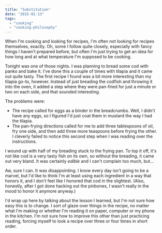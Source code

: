 ```yaml
---
title: "Substitution"
date: "2015-01-13"
tags: 
  - "cooking"
  - "cooking-philosophy"
---
```


When I'm cooking and looking for recipes, I'm often not looking for recipes themselves, exactly. Oh, some I follow quite closely, especially with fancy things I haven't prepared before, but often I'm just trying to get an idea for how long and at what temperature I'm supposed to be cooking.

Tonight was one of those nights. I was planning to bread some cod with panko and bake it. I've done this a couple of times with tilapia and it came out quite tasty. The first recipe I found was a bit more interesting than my tilapia go-to, however. Instead of just breading the codfish and throwing it into the oven, it added a step where they were pan-fried for just a minute or two on each side, and that sounded interesting.

The problems were:

- The recipe called for eggs as a binder in the breadcrumbs. Well, I didn't have any eggs, so I figured I'd just coat them in mustard the way I had the tilapia.
- The pan-frying directions called for me to add three tablespoons of oil, fry one side, and then add three more teaspoons before frying the other. I cleverly failed to notice this second step when I was reading over the instructions.

I wound up with half of my breading stuck to the frying pan. To top it off, it's not like cod is a very tasty fish on its own, so without the breading, it came out very bland. It was certainly _edible_ and I can't complain too much, but...

Aw, sure I can. It was disappointing. I know every day isn't going to be a marvel, but I'd like to think I'm at least using each ingredient in a way that honors it, and I don't feel like I honored that cod in the slightest. (Also, honestly, after I got done hacking out the pinbones, I wasn't really in the mood to honor it anymore anyway.)

I'd wrap up here by talking about the lesson I learned, but I'm not sure how easy this is to change. I sort of glaze over things in the recipe, no matter what I'm making or whether I'm reading it on paper, computer or my phone in the kitchen. I'm not sure how to improve this other than just practicing reading, forcing myself to look a recipe over three or four times in short order.
